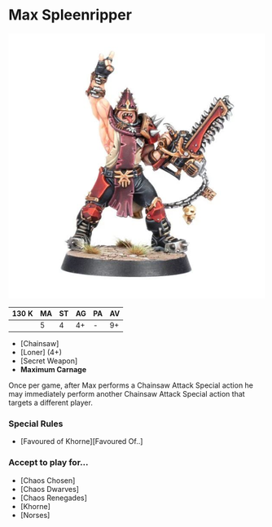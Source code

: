# Max Spleenripper

![](../media/starplayers/BBMaxSpleenripperLead.jpg)

| 130 K  | MA | ST | AG | PA | AV |
| --- | --- | --- | --- | --- | --- |
| | 5 | 4 | 4+ | - | 9+ |

* [Chainsaw]
* [Loner] (4+)
* [Secret Weapon]
* **Maximum Carnage**

Once per game, after Max performs a Chainsaw Attack Special action he may immediately perform another Chainsaw Attack Special action that targets a different player.

### Special Rules

* [Favoured of Khorne][Favoured Of..]

### Accept to play for...

* [Chaos Chosen]
* [Chaos Dwarves]
* [Chaos Renegades]
* [Khorne]
* [Norses]
